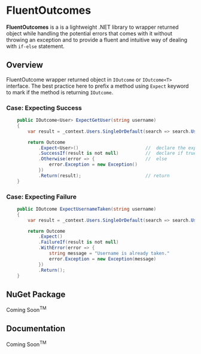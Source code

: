 # FluentOutcomes

**FluentOutcomes** is a is a lightweight .NET library to wrapper returned object while handling the potential errors that comes with it without throwing an exception and to provide a fluent and intuitive way of dealing with `if-else` statement.

## Overview

FluentOutcome wrapper returned object in `IOutcome` or `IOutcome<T>` interface. The best practice here to prefix a method using `Expect` keyword to mark if the method is returning `IOutcome`.


### Case: Expecting Success
``` csharp
    public IOutcome<User> ExpectGetUser(string username)
    {
        var result = _context.Users.SingleOrDefault(search => search.Username == username);

        return Outcome
            .Expect<User>()                         //  declare the expected type
            .SuccessIf(result is not null)          //  declare if true
            .Otherwise(error => {                   //  else
                error.Exception = new Exception()
            })
            .Return(result);                        // return
    }
```
### Case: Expecting Failure
``` csharp
    public IOutcome ExpectUsernameTaken(string username)
    {
        var result = _context.Users.SingleOrDefault(search => search.Username == username);

        return Outcome
            .Expect()
            .FailureIf(result is not null)
            .WithError(error => {
                string message = "Username is already taken."
                error.Exception = new Exception(message)
            })
            .Return();
    }
```

## NuGet Package

Coming Soon<sup>TM</sup>

## Documentation

Coming Soon<sup>TM</sup>

